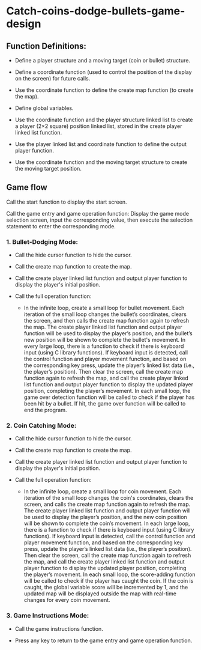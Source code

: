 # Catch-coins-dodge-bullets-game-design
## Function Definitions:
* Define a player structure and a moving target (coin or bullet) structure.

* Define a coordinate function (used to control the position of the display on the screen) for future calls.

* Use the coordinate function to define the create map function (to create the map).

* Define global variables.

* Use the coordinate function and the player structure linked list to create a player (2×2 square) position linked list, stored in the create player linked list function.

* Use the player linked list and coordinate function to define the output player function.

* Use the coordinate function and the moving target structure to create the moving target position.

## Game flow
Call the start function to display the start screen.

Call the game entry and game operation function: Display the game mode selection screen, input the corresponding value, then execute the selection statement to enter the corresponding mode.

### 1. Bullet-Dodging Mode:

* Call the hide cursor function to hide the cursor.

* Call the create map function to create the map.

* Call the create player linked list function and output player function to display the player's initial position.

* Call the full operation function:
  * In the infinite loop, create a small loop for bullet movement. Each iteration of the small loop changes the bullet’s coordinates, clears the screen, and then calls the create map function again to refresh the map. The create player linked list function and output player function will be used to display the player’s position, and the bullet’s new position will be shown to complete the bullet's movement. In every large loop, there is a function to check if there is keyboard input (using C library functions). If keyboard input is detected, call the control function and player movement function, and based on the corresponding key press, update the player’s linked list data (i.e., the player’s position). Then clear the screen, call the create map function again to refresh the map, and call the create player linked list function and output player function to display the updated player position, completing the player’s movement. In each small loop, the game over detection function will be called to check if the player has been hit by a bullet. If hit, the game over function will be called to end the program.

### 2. Coin Catching Mode:

* Call the hide cursor function to hide the cursor.

* Call the create map function to create the map.

* Call the create player linked list function and output player function to display the player's initial position.

* Call the full operation function:
  * In the infinite loop, create a small loop for coin movement. Each iteration of the small loop changes the coin's coordinates, clears the screen, and calls the create map function again to refresh the map. The create player linked list function and output player function will be used to display the player’s position, and the new coin position will be shown to complete the coin’s movement. In each large loop, there is a function to check if there is keyboard input (using C library functions). If keyboard input is detected, call the control function and player movement function, and based on the corresponding key press, update the player’s linked list data (i.e., the player’s position). Then clear the screen, call the create map function again to refresh the map, and call the create player linked list function and output player function to display the updated player position, completing the player’s movement. In each small loop, the score-adding function will be called to check if the player has caught the coin. If the coin is caught, the global variable score will be incremented by 1, and the updated map will be displayed outside the map with real-time changes for every coin movement.

### 3. Game Instructions Mode:

* Call the game instructions function.

* Press any key to return to the game entry and game operation function.

